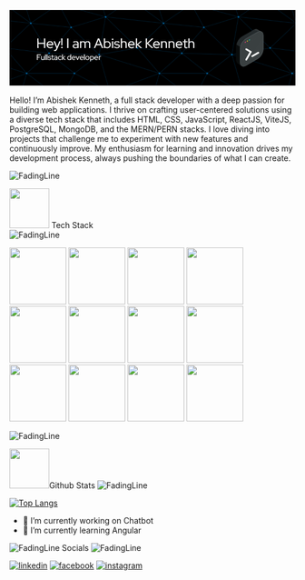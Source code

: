 ![Header](./github-header-image.png)

Hello! I’m Abishek Kenneth, a full stack developer with a deep passion for building web applications. I thrive on crafting user-centered solutions using a diverse tech stack that includes HTML, CSS, JavaScript, ReactJS, ViteJS, PostgreSQL, MongoDB, and the MERN/PERN stacks. I love diving into projects that challenge me to experiment with new features and continuously improve. My enthusiasm for learning and innovation drives my development process, always pushing the boundaries of what I can create.

![FadingLine](https://github.com/abi1035/abi1035/assets/107182926/afb7eac9-86c5-4884-9a5d-2d909d5b5c7f)

<img src="https://github.com/abi1035/abi1035/assets/107182926/816d875d-ba08-4069-b243-422c8f7fbee4" width="70" height="70"/> Tech Stack <br />
![FadingLine](https://github.com/abi1035/abi1035/assets/107182926/afb7eac9-86c5-4884-9a5d-2d909d5b5c7f)


<img src="https://github.com/abi1035/abi1035/assets/107182926/09769330-6403-4ef4-b254-c4738e0ee565" width="100" height="100"/>
<img src="https://github.com/abi1035/abi1035/assets/107182926/c007b4c7-bd91-4aa5-b978-eb27af904143" width="100" height="100"/>
<img src="https://github.com/abi1035/abi1035/assets/107182926/631538a2-4671-4bdc-897b-713778bd0965" width="100" height="100"/>
<img src="https://github.com/abi1035/abi1035/assets/107182926/1e08fdd7-0cdb-4b05-9ea2-078f00ed8e0b" width="100" height="100"/>
<img src="https://github.com/abi1035/abi1035/assets/107182926/72abdfd5-30e1-4a44-8745-2fcd2c66ab4f" width="100" height="100"/>
<img src="https://github.com/abi1035/abi1035/assets/107182926/cb1a2e25-634d-487c-af29-5fef33ceacd4" width="100" height="100"/>
<img src="https://github.com/abi1035/abi1035/assets/107182926/8a2ca499-3d3c-4032-ac40-9dece2c0b6e4" width="100" height="100"/>
<img src="https://github.com/abi1035/abi1035/assets/107182926/bad0e21b-c07e-44e9-aa67-1c37fff84638" width="100" height="100"/>
<img src="https://github.com/abi1035/abi1035/assets/107182926/c4221812-1154-4426-ab85-4e4557ed40d9" width="100" height="100"/>
<img src="https://github.com/abi1035/abi1035/assets/107182926/bb61a342-c2ac-4b1b-801e-ae867aef9b9a" width="100" height="100"/>

<img src="https://github.com/abi1035/abi1035/assets/107182926/f37fdc4c-31e2-4995-9ceb-83cf78c566de" width="100" height="100"/>
<img src="https://github.com/abi1035/abi1035/assets/107182926/a8efec13-21a1-4f9b-a081-46fe110be84b" width="100" height="100"/>



![FadingLine](https://github.com/abi1035/abi1035/assets/107182926/afb7eac9-86c5-4884-9a5d-2d909d5b5c7f)

<img src="https://github.com/abi1035/abi1035/assets/107182926/ebc1ffd2-5dbd-43d9-a9cb-994f3811d3fe" width="70" height="70"/>Github Stats
![FadingLine](https://github.com/abi1035/abi1035/assets/107182926/afb7eac9-86c5-4884-9a5d-2d909d5b5c7f)

[![Top Langs](https://github-readme-stats.vercel.app/api/top-langs/?username=abi1035&show_icons=true&theme=radical)](https://github.com/anuraghazra/github-readme-stats)

- 🔭 I’m currently working on Chatbot 
- 🌱 I’m currently learning Angular


![FadingLine](https://github.com/abi1035/abi1035/assets/107182926/afb7eac9-86c5-4884-9a5d-2d909d5b5c7f)
Socials
![FadingLine](https://github.com/abi1035/abi1035/assets/107182926/afb7eac9-86c5-4884-9a5d-2d909d5b5c7f)

[<img src='https://github.com/abi1035/abi1035/assets/107182926/1d61c11b-e234-44f1-813a-9fb2dea9f25b' alt='linkedin' height='70'>](https://www.linkedin.com/in/www.linkedin.com/in/abishek-kenneth/)  [<img src='https://github.com/abi1035/abi1035/assets/107182926/0cc9669c-d689-43b0-afc4-1bd8053d1d30' alt='facebook' height='70'>](https://www.facebook.com/https://www.facebook.com/abishek.kenneth)  [<img src='https://github.com/abi1035/abi1035/assets/107182926/3b15f285-1883-4352-938e-067bbdad5488' alt='instagram' height='70'>](https://www.instagram.com/https://www.instagram.com/abi_ken_14//)  

